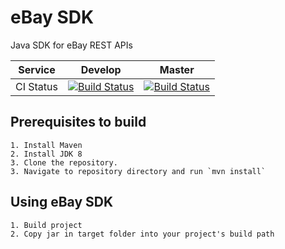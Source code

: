 # eBay SDK

Java SDK for eBay REST APIs

| Service   | Develop | Master |
|-----------|---------|--------|
| CI Status | [![Build Status](https://travis-ci.org/rjdavis3/ebay-sdk.svg?branch=develop)](https://travis-ci.org/rjdavis3/ebay-sdk) | [![Build Status](https://travis-ci.org/rjdavis3/ebay-sdk.svg?branch=master)](https://travis-ci.org/rjdavis3/ebay-sdk) |

## Prerequisites to build

	1. Install Maven
	2. Install JDK 8
	3. Clone the repository.
	3. Navigate to repository directory and run `mvn install`

## Using eBay SDK
	1. Build project
	2. Copy jar in target folder into your project's build path